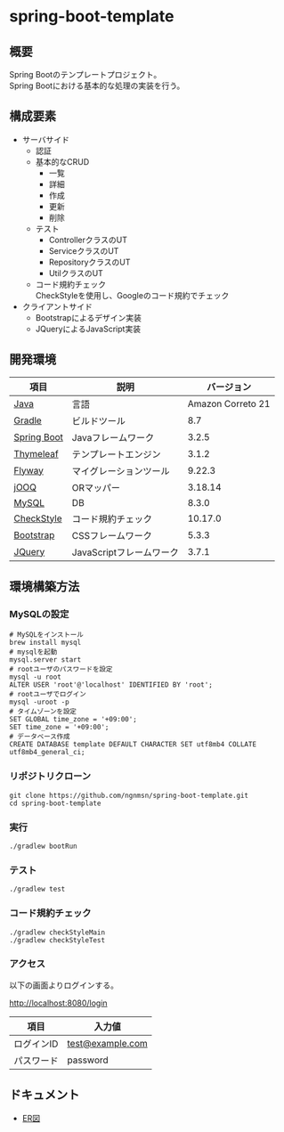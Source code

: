 # spring-boot-template

## 概要

Spring Bootのテンプレートプロジェクト。<br>
Spring Bootにおける基本的な処理の実装を行う。

## 構成要素

- サーバサイド
    - 認証
    - 基本的なCRUD
        - 一覧
        - 詳細
        - 作成
        - 更新
        - 削除
    - テスト
        - ControllerクラスのUT
        - ServiceクラスのUT
        - RepositoryクラスのUT
        - UtilクラスのUT
    - コード規約チェック<br>
      CheckStyleを使用し、Googleのコード規約でチェック
- クライアントサイド
    - Bootstrapによるデザイン実装
    - JQueryによるJavaScript実装

## 開発環境

| 項目                                                                                          | 説明                | バージョン             |
|---------------------------------------------------------------------------------------------|-------------------|-------------------|
| [Java](https://docs.aws.amazon.com/corretto/latest/corretto-21-ug/what-is-corretto-21.html) | 言語                | Amazon Correto 21 |
| [Gradle](https://gradle.org/)                                                               | ビルドツール            | 8.7               |
| [Spring Boot](https://spring.io/projects/spring-boot)                                       | Javaフレームワーク       | 3.2.5             |
| [Thymeleaf](https://www.thymeleaf.org/)                                                     | テンプレートエンジン        | 3.1.2             |
| [Flyway](https://flywaydb.org/)                                                             | マイグレーションツール       | 9.22.3            |
| [jOOQ](https://www.jooq.org/)                                                               | ORマッパー            | 3.18.14           |
| [MySQL](https://www.mysql.com/jp/)                                                          | DB                | 8.3.0             |
| [CheckStyle](https://checkstyle.sourceforge.io/)                                            | コード規約チェック         | 10.17.0           |
| [Bootstrap](https://getbootstrap.jp/)                                                       | CSSフレームワーク        | 5.3.3　            |
| [JQuery](https://jquery.com/)                                                               | JavaScriptフレームワーク | 3.7.1             |

## 環境構築方法

### MySQLの設定

```shell
# MySQLをインストール
brew install mysql
# mysqlを起動
mysql.server start
# rootユーザのパスワードを設定
mysql -u root
ALTER USER 'root'@'localhost' IDENTIFIED BY 'root';
# rootユーザでログイン
mysql -uroot -p
# タイムゾーンを設定
SET GLOBAL time_zone = '+09:00';
SET time_zone = '+09:00';
# データベース作成
CREATE DATABASE template DEFAULT CHARACTER SET utf8mb4 COLLATE utf8mb4_general_ci;
```

### リポジトリクローン

```
git clone https://github.com/ngnmsn/spring-boot-template.git
cd spring-boot-template
```

### 実行

```
./gradlew bootRun
```

### テスト

```
./gradlew test
```

### コード規約チェック

```
./gradlew checkStyleMain
./gradlew checkStyleTest
```

### アクセス

以下の画面よりログインする。

[http://localhost:8080/login](http://localhost:8080/login)

| 項目     | 入力値              |
|--------|------------------|
| ログインID | test@example.com |
| パスワード  | password         |

## ドキュメント

- [ER図](./docs/er/ER.md)
